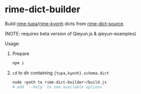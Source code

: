 # rime-dict-builder

Build [rime-tupa](https://github.com/ayaka14732/rime-tupa)/[rime-kyonh](https://github.com/ayaka14732/rime-kyonh) dicts from [rime-dict-source](https://github.com/nk2028/rime-dict-source).

(NOTE: requires beta version of Qieyun.js & qieyun-examples)

Usage:

1.  Prepare

    ```sh
    npm i
    ```

2.  `cd` to dir containing `{tupa,kyonh}.schema.dict`

    ```sh
    node <path to rime-dict-builder>/build.js
    # add `--help` to see available options
    ```
